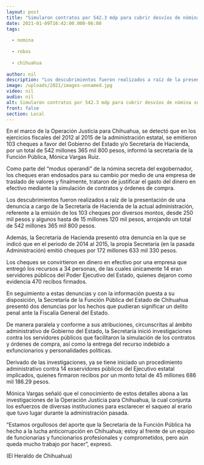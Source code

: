 ```yaml
---
layout: post
title: "Simularon contratos por 542.3 mdp para cubrir desvíos de nómina secreta"
date: 2021-01-09T16:42:00.000-06:00
tags:
  
  - nomina
  
  - robos
  
  - chihuahua
  
author: nil
description: "Los descubrimientos fueron realizados a raíz de la presentación de una denuncia a cargo de la Secretaría de Hacienda de la actual administración"
image: /uploads/2021/images-unnamed.jpg
video: nil
audio: nil
alt: Simularon contratos por 542.3 mdp para cubrir desvíos de nómina secreta
front: false
section: Local
---
```


En el marco de la Operación Justicia para Chihuahua, se detectó que en los ejercicios fiscales del 2012 al 2015 de la administración estatal, se emitieron 103 cheques a favor del Gobierno del Estado y/o Secretaría de Hacienda, por un total de 542 millones 365 mil 800 pesos, informó la secretaria de la Función Pública, Mónica Vargas Ruiz.

Como parte del “modus operandi” de la nómina secreta del exgobernador, los cheques eran endosados para su cambio por medio de una empresa de traslado de valores y finalmente, trataron de justificar el gasto del dinero en efectivo mediante la simulación de contratos y órdenes de compra.

Los descubrimientos fueron realizados a raíz de la presentación de una denuncia a cargo de la Secretaría de Hacienda de la actual administración, referente a la emisión de los 103 cheques por diversos montos, desde 250 mil pesos y algunos hasta de 15 millones 120 mil pesos, arrojando un total de 542 millones 365 mil 800 pesos.

Además, la Secretaría de Hacienda presentó otra denuncia en la que se indicó que en el periodo de 2014 al 2015, la propia Secretaría (en la pasada Administración) emitió cheques por 172 millones 633 mil 330 pesos.

Los cheques se convirtieron en dinero en efectivo por una empresa que entregó los recursos a 34 personas, de las cuales únicamente 14 eran servidores públicos del Poder Ejecutivo del Estado, quienes dejaron como evidencia 470 recibos firmados.

En seguimiento a estas denuncias y con la información puesta a su disposición, la Secretaría de la Función Pública del Estado de Chihuahua presentó dos denuncias por los hechos que pudieran significar un delito penal ante la Fiscalía General del Estado.

De manera paralela y conforme a sus atribuciones, circunscritas al ámbito administrativo de Gobierno del Estado, la Secretaría inició investigaciones contra los servidores públicos que facilitaron la simulación de los contratos y órdenes de compra, así como la entrega del recurso indebido a exfuncionarios y personalidades políticas.

Derivado de las investigaciones, ya se tiene iniciado un procedimiento administrativo contra 14 exservidores públicos del Ejecutivo estatal implicados, quienes firmaron recibos por un monto total de 45 millones 686 mil 186.29 pesos.

Mónica Vargas señaló que el conocimiento de estos detalles abona a las investigaciones de la Operación Justicia para Chihuahua, la cual conjunta los esfuerzos de diversas instituciones para esclarecer el saqueo al erario que tuvo lugar durante la administración pasada.

“Estamos orgullosos del aporte que la Secretaría de la Función Pública ha hecho a la lucha anticorrupción en Chihuahua; estoy al frente de un equipo de funcionarias y funcionarios profesionales y comprometidos, pero aún queda mucho trabajo por hacer”, expresó.

(El Heraldo de Chihuahua)
